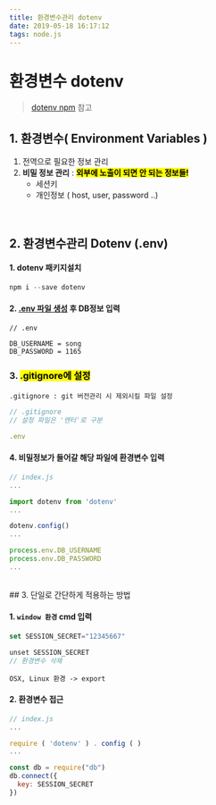 ```yaml
---
title: 환경변수관리 dotenv
date: 2019-05-18 16:17:12
tags: node.js
---
```


# 환경변수 dotenv

> [dotenv npm](https://www.npmjs.com/package/dotenv) 참고

## 1. 환경변수( Environment Variables )

1. 전역으로 필요한 정보 관리
2. **비밀 정보 관리** : <mark>**외부에 노출이 되면 안 되는 정보들!**</mark>
   - 세션키
   - 개인정보 ( host, user, password ..)

<br>

## 2. 환경변수관리 Dotenv (.env)

#### 1. dotenv 패키지설치

```js
npm i --save dotenv
```

#### 2. <u>.env 파일 생성</u> 후 DB정보 입력

```
// .env

DB_USERNAME = song
DB_PASSWORD = 1165
```

### 3. <mark>.gitignore에 설정</mark>

`.gitignore : git 버전관리 시 제외시킬 파일 설정`

```js
// .gitignore
// 설정 파일은 '엔터'로 구분

.env
```

#### 4. 비밀정보가 들어갈 해당 파일에 환경변수 입력

```js
// index.js
...

import dotenv from 'dotenv'
...

dotenv.config()
...

process.env.DB_USERNAME
process.env.DB_PASSWORD
...
```

<br>
## 3. 단일로 간단하게 적용하는 방법

#### 1. `window 환경` cmd 입력

```js
set SESSION_SECRET="12345667"

unset SESSION_SECRET
// 환경변수 삭제
```

`OSX, Linux 환경 -> export`

#### 2. 환경변수 접근

```js
// index.js
...

require ( 'dotenv' ) . config ( )
...

const db = require("db")
db.connect({
  key: SESSION_SECRET
})
```
